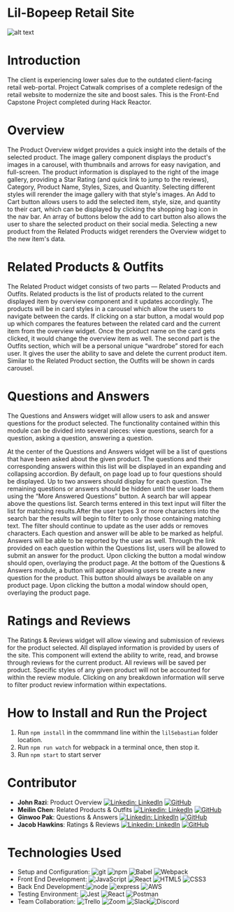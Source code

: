 # Lil-Bopeep Retail Site

![alt text](ReadMe.gif)

# Introduction

The client is experiencing lower sales due to the outdated client-facing retail web-portal. Project Catwalk comprises of a complete redesign of the retail website to modernize the site and boost sales. This is the Front-End Capstone Project completed during Hack Reactor.

# Overview

The Product Overview widget provides a quick insight into the details of the selected product. The image gallery component displays the product's images in a carousel, with thumbnails and arrows for easy navigation, and full-screen. The product information is displayed to the right of the image gallery, providing a Star Rating (and quick link to jump to the reviews), Category, Product Name, Styles, Sizes, and Quantity. Selecting different styles will rerender the image gallery with that style's images. An Add to Cart button allows users to add the selected item, style, size, and quantity to their cart, which can be displayed by clicking the shopping bag icon in the nav bar. An array of buttons below the add to cart button also allows the user to share the selected product on their social media. Selecting a new product from the Related Products widget rerenders the Overview widget to the new item's data.

# Related Products & Outfits

The Related Product widget consists of two parts — Related Products and Outfits. Related products is the list of products related to the current displayed item by overview component and it updates accordingly. The products will be in card styles in a carousel which allow the users to navigate between the cards. If clicking on a star button, a modal would pop up which compares the features between the related card and the current item from the overview widget. Once the product name on the card gets clicked, it would change the overview item as well. The second part is the Outfits section, which will be a personal unique “wardrobe” stored for each user. It gives the user the ability to save and delete the current product item. Similar to the Related Product section, the Outfits will be shown in cards carousel.

# Questions and Answers

The Questions and Answers widget will allow users to ask and answer questions for the product selected. The functionality contained within this module can be divided into several pieces: view questions, search for a question, asking a question, answering a question.

At the center of the Questions and Answers widget will be a list of questions that have been asked about the given product. The questions and their corresponding answers within this list will be displayed in an expanding and collapsing accordion. By default, on page load up to four questions should be displayed. Up to two answers should display for each question. The remaining questions or answers should be hidden until the user loads them using the “More Answered Questions” button. A search bar will appear above the questions list. Search terms entered in this text input will filter the list for matching results.After the user types 3 or more characters into the search bar the results will begin to filter to only those containing matching text. The filter should continue to update as the user adds or removes characters. Each question and answer will be able to be marked as helpful. Answers will be able to be reported by the user as well. Through the link provided on each question within the Questions list, users will be allowed to submit an answer for the product. Upon clicking the button a modal window should open, overlaying the product page. At the bottom of the Questions & Answers module, a button will appear allowing users to create a new question for the product. This button should always be available on any product page. Upon clicking the button a modal window should open, overlaying the product page.

# Ratings and Reviews

The Ratings & Reviews widget will allow viewing and submission of reviews for the product selected. All displayed information is provided by users of the site. This component will extend the ability to write, read, and browse through reviews for the current product. All reviews will be saved per product. Specific styles of any given product will not be accounted for within the review module. Clicking on any breakdown information will serve to filter product review information within expectations.

# How to Install and Run the Project

1. Run `npm install` in the commmand line within the `lilSebastian` folder location.
2. Run `npm run watch` for webpack in a terminal once, then stop it.
3. Run `npm start` to start server

# Contributor

- **John Razi**: Product Overview [![Linkedin: LinkedIn](https://img.shields.io/badge/linkedin-%230077B5.svg?style=for-the-badge&logo=linkedin&logoColor=white&link=https://www.linkedin.com/in/caleb-kim0510/)](https://www.linkedin.com/in/john-razi-baa038223/) [![GitHub](https://img.shields.io/badge/github-%23121011.svg?style=for-the-badge&logo=github&logoColor=white&link=https://github.com/cariboukim)](https://github.com/Professor-Sensei)
- **Meilin Chen**: Related Products & Outfits [![Linkedin: LinkedIn](https://img.shields.io/badge/linkedin-%230077B5.svg?style=for-the-badge&logo=linkedin&logoColor=white&link=https://www.linkedin.com/in/caleb-kim0510/)](https://www.linkedin.com/in/meilinchen321/) [![GitHub](https://img.shields.io/badge/github-%23121011.svg?style=for-the-badge&logo=github&logoColor=white&link=https://github.com/cariboukim)](https://github.com/mirin500cc)
- **Ginwoo Pak**: Questions & Answers [![Linkedin: LinkedIn](https://img.shields.io/badge/linkedin-%230077B5.svg?style=for-the-badge&logo=linkedin&logoColor=white&link=https://www.linkedin.com/in/caleb-kim0510/)](https://www.linkedin.com/in/ginwoopak/) [![GitHub](https://img.shields.io/badge/github-%23121011.svg?style=for-the-badge&logo=github&logoColor=white&link=https://github.com/cariboukim)](https://github.com/ginwoopak)
- **Jacob Hawkins**: Ratings & Reviews [![Linkedin: LinkedIn](https://img.shields.io/badge/linkedin-%230077B5.svg?style=for-the-badge&logo=linkedin&logoColor=white&link=https://www.linkedin.com/in/caleb-kim0510/)](https://www.linkedin.com/in/jacob-hawkins-9b049868/) [![GitHub](https://img.shields.io/badge/github-%23121011.svg?style=for-the-badge&logo=github&logoColor=white&link=https://github.com/cariboukim)](https://github.com/Seventhsnake)

# Technologies Used

- Setup and Configuration: ![git](https://img.shields.io/badge/Git-F05032?style=for-the-badge&logo=git&logoColor=white)
  ![npm](https://img.shields.io/badge/npm-CB3837?style=for-the-badge&logo=npm&logoColor=white)
  ![Babel](https://img.shields.io/badge/Babel-F9DC3e?style=for-the-badge&logo=babel&logoColor=black)
  ![Webpack](https://img.shields.io/badge/webpack-%238DD6F9.svg?style=for-the-badge&logo=webpack&logoColor=black)
- Front End Development: ![JavaScript](https://img.shields.io/badge/javascript-%23323330.svg?style=for-the-badge&logo=javascript&logoColor=%23F7DF1E) ![React](https://img.shields.io/badge/react-%2320232a.svg?style=for-the-badge&logo=react&logoColor=%2361DAFB) ![HTML5](https://img.shields.io/badge/html5-%23E34F26.svg?style=for-the-badge&logo=html5&logoColor=white) ![CSS3](https://img.shields.io/badge/css3-%231572B6.svg?style=for-the-badge&logo=css3&logoColor=white)
- Back End Development:![node](https://img.shields.io/badge/Node.js-339933?style=for-the-badge&logo=nodedotjs&logoColor=white)
  ![express](https://img.shields.io/badge/Express.js-000000?style=for-the-badge&logo=express&logoColor=white)
  ![AWS](https://img.shields.io/badge/AWS-%23FF9900.svg?style=for-the-badge&logo=amazon-aws&logoColor=white)
- Testing Environment: ![Jest](https://img.shields.io/badge/-jest-%23C21325?style=for-the-badge&logo=jest&logoColor=white) ![React](https://img.shields.io/badge/react-%2320232a.svg?style=for-the-badge&logo=react&logoColor=%2361DAFB) ![Postman](https://img.shields.io/badge/Postman-FF6C37?style=for-the-badge&logo=postman&logoColor=white)
- Team Collaboration: ![Trello](https://img.shields.io/badge/Trello-%23026AA7.svg?style=for-the-badge&logo=Trello&logoColor=white)
  ![Zoom](https://img.shields.io/badge/Zoom-2D8CFF?style=for-the-badge&logo=zoom&logoColor=white)
  ![Slack](https://img.shields.io/badge/Slack-4A154B?style=for-the-badge&logo=slack&logoColor=white)![Discord](https://img.shields.io/badge/%3CServer%3E-%237289DA.svg?style=for-the-badge&logo=discord&logoColor=white)
